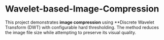 # Wavelet-based-Image-Compression
This project demonstrates **image compression** using **Discrete Wavelet Transform (DWT) with configurable hard thresholding. The method reduces the image file size while attempting to preserve its visual quality.
